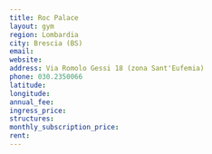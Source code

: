```yaml
---
title: Roc Palace
layout: gym
region: Lombardia
city: Brescia (BS)
email: 
website: 
address: Via Romolo Gessi 18 (zona Sant'Eufemia)
phone: 030.2350066
latitude: 
longitude: 
annual_fee: 
ingress_price: 
structures: 
monthly_subscription_price: 
rent: 
---
```


